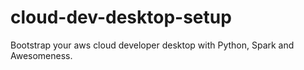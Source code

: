 # cloud-dev-desktop-setup
Bootstrap your aws cloud developer desktop with Python, Spark and Awesomeness.
